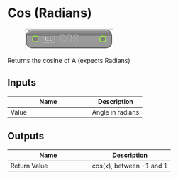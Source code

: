 # Cos (Radians)

<div align="left" data-full-width="false">

<figure><img src="cos_-radians.png" alt=""><figcaption></figcaption></figure>

</div>

Returns the cosine of A (expects Radians)

## Inputs

<table>
<thead><tr><th width="170">Name</th><th>Description</th></tr></thead>
<tbody>
<tr><td>Value</td><td>Angle in radians</td></tr>
</tbody>
</table>

## Outputs

<table>
<thead><tr><th width="170">Name</th><th>Description</th></tr></thead>
<tbody>
<tr><td>Return Value</td><td>cos(x), between -1 and 1</td></tr>
</tbody>
</table>